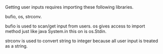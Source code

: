 Getting user inputs requires importing these following libraries.

bufio, os, strconv.

bufio is used to scan/get input from users.
os gives access to import method just like java System.in this on is os.Stdin.

strconv is used to convert string to integer because all user input is treated as a string.